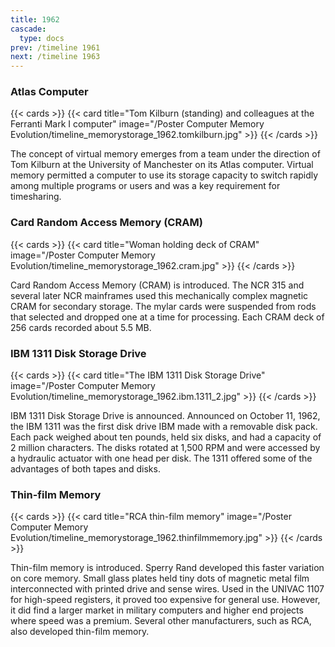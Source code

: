 ```yaml
---
title: 1962
cascade:
  type: docs
prev: /timeline 1961
next: /timeline 1963
---
```

### Atlas Computer

{{< cards >}}
  {{< card title="Tom Kilburn (standing) and colleagues at the Ferranti Mark I computer" image="/Poster Computer Memory Evolution/timeline_memorystorage_1962.tomkilburn.jpg" >}}
{{< /cards >}}

The concept of virtual memory emerges from a team under the direction of Tom Kilburn at the University of Manchester on its Atlas computer. Virtual memory permitted a computer to use its storage capacity to switch rapidly among multiple programs or users and was a key requirement for timesharing.

### Card Random Access Memory (CRAM)

{{< cards >}}
  {{< card title="Woman holding deck of CRAM" image="/Poster Computer Memory Evolution/timeline_memorystorage_1962.cram.jpg" >}}
{{< /cards >}}

Card Random Access Memory (CRAM) is introduced. The NCR 315 and several later NCR mainframes used this mechanically complex magnetic CRAM for secondary storage. The mylar cards were suspended from rods that selected and dropped one at a time for processing. Each CRAM deck of 256 cards recorded about 5.5 MB.

### IBM 1311 Disk Storage Drive

{{< cards >}}
  {{< card title="The IBM 1311 Disk Storage Drive" image="/Poster Computer Memory Evolution/timeline_memorystorage_1962.ibm.1311_2.jpg" >}}
{{< /cards >}}

IBM 1311 Disk Storage Drive is announced. Announced on October 11, 1962, the IBM 1311 was the first disk drive IBM made with a removable disk pack. Each pack weighed about ten pounds, held six disks, and had a capacity of 2 million characters. The disks rotated at 1,500 RPM and were accessed by a hydraulic actuator with one head per disk. The 1311 offered some of the advantages of both tapes and disks.

### Thin-film Memory

{{< cards >}}
  {{< card title="RCA thin-film memory" image="/Poster Computer Memory Evolution/timeline_memorystorage_1962.thinfilmmemory.jpg" >}}
{{< /cards >}}

Thin-film memory is introduced. Sperry Rand developed this faster variation on core memory. Small glass plates held tiny dots of magnetic metal film interconnected with printed drive and sense wires. Used in the UNIVAC 1107 for high-speed registers, it proved too expensive for general use. However, it did find a larger market in military computers and higher end projects where speed was a premium. Several other manufacturers, such as RCA, also developed thin-film memory.
